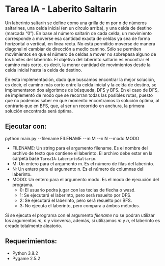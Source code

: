 # Tarea IA - Laberito Saltarin

Un laberinto saltarín se define como una grilla de m por n de números saltarines, una celda
inicial (en un círculo arriba), y una celda de destino (marcada “0”). En base al número
saltarín de cada celda, un movimiento corresponde a moverse esa cantidad exacta de
celdas ya sea de forma horizontal o vertical, en línea recta. No está permitido moverse de
manera diagonal ni cambiar de dirección a medio camino. Sólo se permiten movimientos en
que el número de celdas a mover no sobrepasa alguno de los límites del laberinto. El
objetivo del laberinto saltarín es encontrar el camino más corto, es decir, la menor cantidad
de movimientos desde la celda inicial hasta la celda de destino.

En esta implementación, dado que buscamos encontrar la mejor solución, es decir, el camino más 
corto entre la celda inicial y la celda de destino, se implementaron dos algoritmos de búsqueda,
DFS y BFS. En el caso de DFS, se implementó de modo que se recorran todas las posibles rutas,
puesto que no podemos saber en qué momento encontramos la solución óptima, al contrario que en
BFS, que, al ser un recorrido en anchura, la primera solución encontrada será óptima.


## Ejecutar con:
python main.py --filename FILENAME --m M --n N --modo MODO
- FILENAME: Un string para el argumento filename. Es el nombre del archivo de texto que contiene el
laberinto. El archivo debe estar en la carpeta base `TareaIA-LaberintoSaltarin`.
- M: Un entero para el argumento m. Es el número de filas del laberinto.
- N: Un entero para el argumento n. Es el número de columnas del laberinto.
- MODO: Un entero para el argumento modo. Es el modo de ejecución del programa.
  - 0: El usuario podra jugar con las teclas de flecha o wasd.
  - 1: Se ejecutará el laberinto, pero será resuelto por DFS.
  - 2: Se ejecutará el laberinto, pero será resuelto por BFS.
  - 3: No ejecuta el laberinto, pero compara a ámbos métodos.

Si se ejecuta el programa con el argumento *filename* no se podran utilizar los argumentos *m*, *n*
y viceversa, además, si utilizamos *m* y *n*, el laberinto es creado totalmente aleatorio.


## Requerimientos:
- Python 3.8.2
- Pygame 2.5.2